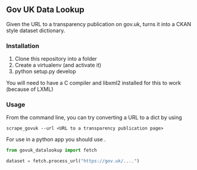 
## Gov UK Data Lookup

Given the URL to a transparency publication on gov.uk, turns it into
a CKAN style dataset dictionary.

### Installation

1. Clone this repository into a folder
2. Create a virtualenv (and activate it)
3. python setup.py develop

You will need to have a C compiler and libxml2 installed for this to 
work (because of LXML)


### Usage

From the command line, you can try converting a URL to a dict by 
using 

```
scrape_govuk --url <URL to a transparency publication page>
```

For use in a python app you should use .

```python
from govuk_datalookup import fetch

dataset = fetch.process_url("https://gov.uk/....")
```
